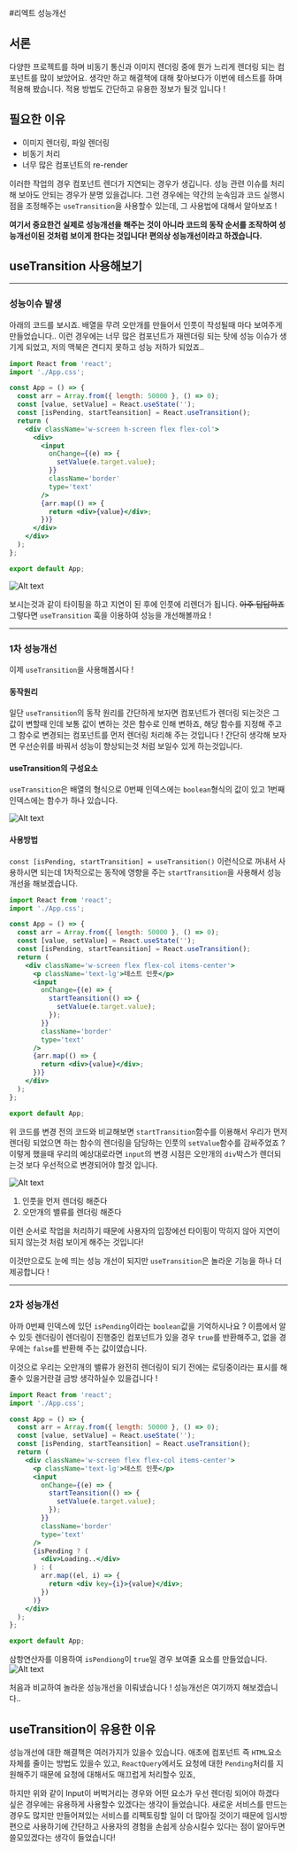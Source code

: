 #리엑트 성능개선

## 서론

다양한 프로젝트를 하며 비동기 통신과 이미지 렌더링 중에 뭔가 느리게 렌더링 되는 컴포넌트를 많이 보았어요.
생각만 하고 해결책에 대해 찾아보다가 이번에 테스트를 하며 적용해 봤습니다.
적용 방법도 간단하고 유용한 정보가 될것 입니다 !

## 필요한 이유

- 이미지 렌더링, 파일 렌더링
- 비동기 처리
- 너무 많은 컴포넌트의 re-render

이러한 작업의 경우 컴포넌트 렌더가 지연되는 경우가 생깁니다.
성능 관련 이슈를 처리해 보아도 안되는 경우가 분명 있을겁니다.
그런 경우에는 약간의 눈속임과 코드 실행시점을 조정해주는 `useTransition`을 사용할수 있는데,
그 사용법에 대해서 알아보죠 !

**여기서 중요한건 실제로 성능개선을 해주는 것이 아니라 코드의 동작 순서를 조작하여 성능개선이된 것처럼 보이게 한다는 것입니다!
편의상 성능개선이라고 하겠습니다.**

## useTransition 사용해보기

---

### 성능이슈 발생

아래의 코드를 보시죠.
배열을 무려 오만개를 만들어서 인풋이 작성될때 마다 보여주게 만들었습니다..
이런 경우에는 너무 많은 컴포넌트가 재렌더링 되는 탓에 성능 이슈가 생기게 되었고,
저의 맥북은 견디지 못하고 성능 저하가 되었죠..

```jsx
import React from 'react';
import './App.css';

const App = () => {
  const arr = Array.from({ length: 50000 }, () => 0);
  const [value, setValue] = React.useState('');
  const [isPending, startTeansition] = React.useTransition();
  return (
    <div className='w-screen h-screen flex flex-col'>
      <div>
        <input
          onChange={(e) => {
            setValue(e.target.value);
          }}
          className='border'
          type='text'
        />
        {arr.map(() => {
          return <div>{value}</div>;
        })}
      </div>
    </div>
  );
};

export default App;
```

![![![Alt text](Input%EC%84%B1%EB%8A%A5%EC%9D%B4%EC%8A%88.gif)](<Input 성능개선 이전.gif>)](<Input 성능개선 이전.gif>)

보시는것과 같이 타이핑을 하고 지연이 된 후에 인풋에 리렌더가 됩니다.
~~아주 답답하죠~~
그렇다면 `useTransition` 훅을 이용하여 성능을 개선해볼까요 !

---

### 1차 성능개선

이제 `useTransition`을 사용해봅시다 !

#### 동작원리

일단 `useTransition`의 동작 원리를 간단하게 보자면
컴포넌트가 렌더링 되는것은 그 값이 변할때 인데 보통 값이 변하는 것은 함수로 인해 변하죠,
해당 함수를 지정해 주고 그 함수로 변경되는 컴포넌트를 먼저 렌더링 처리해 주는 것입니다 !
간단히 생각해 보자면 우선순위를 바꿔서 성능이 향상되는것 처럼 보일수 있게 하는것입니다.

#### useTransition의 구성요소

`useTransition`은 배열의 형식으로 0번째 인덱스에는 `boolean`형식의 값이 있고 1번째 인덱스에는 함수가 하나 있습니다.

![Alt text](<useTransition Console.png>)

#### 사용방법

`const [isPending, startTransition] = useTransition()`
이런식으로 꺼내서 사용하시면 되는데 1차적으로는 동작에 영향을 주는 `startTransition`을 사용해서 성능개선을 해보겠습니다.

```jsx
import React from 'react';
import './App.css';

const App = () => {
  const arr = Array.from({ length: 50000 }, () => 0);
  const [value, setValue] = React.useState('');
  const [isPending, startTeansition] = React.useTransition();
  return (
    <div className='w-screen flex flex-col items-center'>
      <p className='text-lg'>테스트 인풋</p>
      <input
        onChange={(e) => {
          startTeansition(() => {
            setValue(e.target.value);
          });
        }}
        className='border'
        type='text'
      />
      {arr.map(() => {
        return <div>{value}</div>;
      })}
    </div>
  );
};

export default App;
```

위 코드를 변경 전의 코드와 비교해보면 `startTransition`함수를 이용해서 우리가 먼저 렌더링 되었으면 하는 함수의 렌더링을 담당하는
인풋의 `setValue`함수를 감싸주었죠 ?
이렇게 했을때 우리의 예상대로라면 `input`의 변경 시점은 오만개의 `div`박스가 렌더되는것 보다 우선적으로 변경되어야 할것 입니다.

![Alt text](<Input성능개선 1차.gif>)

1. 인풋을 먼저 렌더링 해준다
2. 오만개의 밸류를 렌더링 해준다

이런 순서로 작업을 처리하기 때문에 사용자의 입장에선 타이핑이 막히지 않아 지연이 되지 않는것 처럼 보이게 해주는 것입니다!

이것만으로도 눈에 띄는 성능 개선이 되지만 `useTransition`은 놀라운 기능을 하나 더 제공합니다 !

---

### 2차 성능개선

아까 0번째 인덱스에 있던 `isPending`이라는 `boolean`값을 기억하시나요 ?
이름에서 알수 있듯 렌더링이 렌더링이 진행중인 컴포넌트가 있을 경우 `true`를 반환해주고,
없을 경우에는 `false`를 반환해 주는 값이였습니다.

이것으로 우리는 오만개의 밸류가 완전히 렌더링이 되기 전에는 로딩중이라는 표시를 해줄수 있을거란걸 금방 생각하실수 있을겁니다 !

```jsx
import React from 'react';
import './App.css';

const App = () => {
  const arr = Array.from({ length: 50000 }, () => 0);
  const [value, setValue] = React.useState('');
  const [isPending, startTeansition] = React.useTransition();
  return (
    <div className='w-screen flex flex-col items-center'>
      <p className='text-lg'>테스트 인풋</p>
      <input
        onChange={(e) => {
          startTeansition(() => {
            setValue(e.target.value);
          });
        }}
        className='border'
        type='text'
      />
      {isPending ? (
        <div>Loading..</div>
      ) : (
        arr.map((el, i) => {
          return <div key={i}>{value}</div>;
        })
      )}
    </div>
  );
};

export default App;
```

삼항연산자를 이용하여 `isPendiong`이 `true`일 경우 보여줄 요소를 만들었습니다.
![Alt text](<Input 성능개선 2차.gif>)

처음과 비교하여 놀라운 성능개선을 이뤄냈습니다 !
성능개선은 여기까지 해보겠습니다..

## useTransition이 유용한 이유

성능개선에 대한 해결책은 여러가지가 있을수 있습니다.
애초에 컴포넌트 즉 `HTML`요소 자체를 줄이는 방법도 있을수 있고,
`ReactQuery`에서도 요청에 대한 `Pending`처리를 지원해주기 때문에 요청에 대해서도 매끄럽게 처리할수 있죠,

하지만 위와 같이 Input이 버벅거리는 경우와 어떤 요소가 우선 렌더링 되어야 하겠다 싶은 경우에는 유용하게 사용할수 있겠다는 생각이 들었습니다.
새로운 서비스를 만드는 경우도 많지만 만들어져있는 서비스를 리펙토링할 일이 더 많아질 것이기 때문에 임시방편으로 사용하기에 간단하고
사용자의 경험을 손쉽게 상승시킬수 있다는 점이 알아두면 쓸모있겠다는 생각이 들었습니다!
